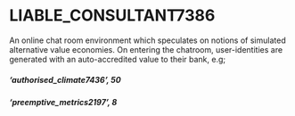 # LIABLE_CONSULTANT7386

An online chat room environment which speculates on notions of simulated alternative value economies. On entering the chatroom,  user-identities are generated with an auto-accredited value to their bank, e.g; 

##### ‘authorised_climate7436’, 50
##### ‘preemptive_metrics2197’, 8

